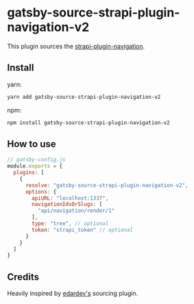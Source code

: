 # gatsby-source-strapi-plugin-navigation-v2

This plugin sources the [strapi-plugin-navigation](https://github.com/VirtusLab-Open-Source/strapi-plugin-navigation).

## Install

yarn:
```bash
yarn add gatsby-source-strapi-plugin-navigation-v2
```
npm:
```bash
npm install gatsby-source-strapi-plugin-navigation-v2
```

## How to use
```js
// gatsby-config.js
module.exports = {
  plugins: [
    {
      resolve: "gatsby-source-strapi-plugin-navigation-v2",
      options: {
        apiURL: "localhost:1337",
        navigationIdsOrSlugs: [
          "api/navigation/render/1"
        ],
        type: "tree", // optional
        token: "strapi_token" // optional
      }
    }
  ]
}
```

## Credits
Heavily inspired by [edardev's](https://github.com/edardev/gatsby-source-strapi-plugin-navigation) sourcing plugin.
